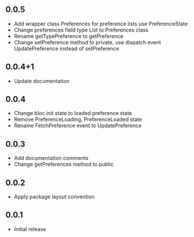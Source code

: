 ## 0.0.5

- Add wrapper class Preferences for preference lists use PreferenceState
- Change preferences field type List<Preference> to Preferences class
- Rename getTypePreference<T> to getPreference<T>
- Change setPreference method to private, use dispatch event UpdatePreference instead of setPreference

## 0.0.4+1

- Update documentation

## 0.0.4

- Change bloc init state to loaded preference state
- Remove PreferenceLoading, PreferenceLoaded state
- Rename FetchPreference event to UpdatePreference

## 0.0.3

- Add documentation comments
- Change getPreferences method to public

## 0.0.2

- Apply package layout convention

## 0.0.1

- Initial release
